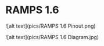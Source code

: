 # RAMPS 1.6

![alt text](pics/RAMPS 1.6 Pinout.png)
      
      
![alt text](pics/RAMPS 1.6 Diagram.jpg)

